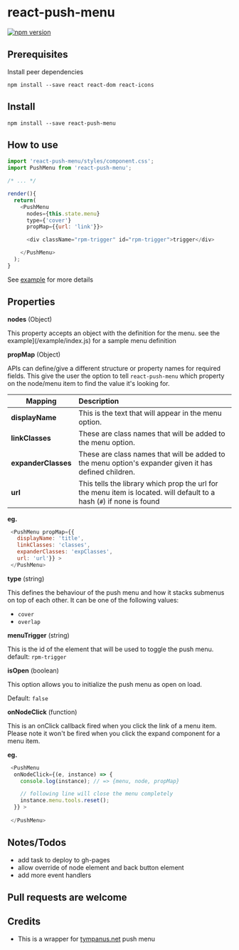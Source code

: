 # react-push-menu

[![npm version](https://badge.fury.io/js/react-push-menu.svg)](https://badge.fury.io/js/react-push-menu)


## Prerequisites

Install peer dependencies

`npm install --save react react-dom react-icons`

## Install

`npm install --save react-push-menu`

## How to use

```js
import 'react-push-menu/styles/component.css';
import PushMenu from 'react-push-menu';

/* ... */

render(){
  return(
    <PushMenu
      nodes={this.state.menu}
      type={'cover'}
      propMap={{url: 'link'}}>

      <div className="rpm-trigger" id="rpm-trigger">trigger</div>

    </PushMenu>
  );
}
```

See [example](example/index.js) for more details

## Properties

**nodes** (Object)

This property accepts an object with the definition for the menu. see the example](/example/index.js) for a sample menu definition

**propMap** (Object)

APIs can define/give a different structure or property names for required fields.
This give the user the option to tell `react-push-menu` which property on the node/menu item to find the value it's looking for.

|Mapping| Description|
|---|:---|
| **displayName** | This is the text that will appear in the menu option. |
| **linkClasses** | These are class names that will be added to the menu option. |
| **expanderClasses** | These are class names that will be added to the menu option's expander given it has defined children. |
| **url** | This tells the library which prop the url for the menu item is located. will default to a hash (`#`) if none is found |

**eg.**

```js
 <PushMenu propMap={{
   displayName: 'title',
   linkClasses: 'classes',
   expanderClasses: 'expClasses',
   url: 'url'}} >
 </PushMenu>
```

**type** (string)

This defines the behaviour of the push menu and how it stacks submenus on top of each other.
It can be one of the following values:
- `cover`
- `overlap`

**menuTrigger** (string)

This is the id of the element that will be used to toggle the push menu.
default: `rpm-trigger`

**isOpen** (boolean)

This option allows you to initialize the push menu as open on load.

Default: `false`

**onNodeClick** (function)

This is an onClick callback fired when you click the link of a menu item.
Please note it won't be fired when you click the expand component for a menu item.

**eg.**

```js
 <PushMenu
  onNodeClick={(e, instance) => {
    console.log(instance); // => {menu, node, propMap}

    // following line will close the menu completely
    instance.menu.tools.reset();
  }} >
  
 </PushMenu>
```

## Notes/Todos
- add task to deploy to gh-pages
- allow override of node element and back button element
- add more event handlers


## Pull requests are welcome

## Credits
- This is a wrapper for [tympanus.net](https://tympanus.net/Development/MultiLevelPushMenu) push menu
